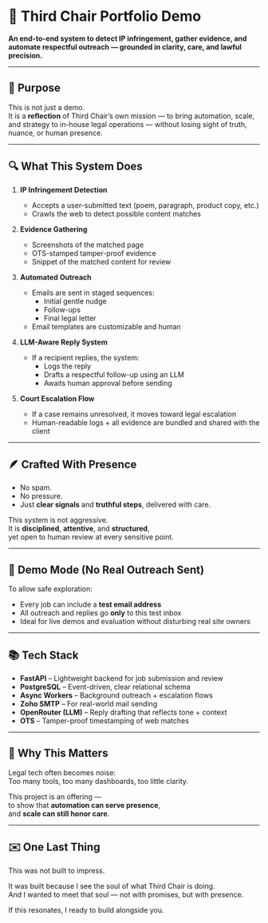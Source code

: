 # 🌿 Third Chair Portfolio Demo  
**An end-to-end system to detect IP infringement, gather evidence, and automate respectful outreach — grounded in clarity, care, and lawful precision.**

---

## 🧭 Purpose  
This is not just a demo.  
It is a **reflection** of Third Chair’s own mission — to bring automation, scale, and strategy to in-house legal operations — without losing sight of truth, nuance, or human presence.

---

## 🔍 What This System Does  

1. **IP Infringement Detection**
   - Accepts a user-submitted text (poem, paragraph, product copy, etc.)
   - Crawls the web to detect possible content matches

2. **Evidence Gathering**
   - Screenshots of the matched page
   - OTS-stamped tamper-proof evidence
   - Snippet of the matched content for review

3. **Automated Outreach**
   - Emails are sent in staged sequences:
     - Initial gentle nudge
     - Follow-ups
     - Final legal letter
   - Email templates are customizable and human

4. **LLM-Aware Reply System**
   - If a recipient replies, the system:
     - Logs the reply
     - Drafts a respectful follow-up using an LLM
     - Awaits human approval before sending

5. **Court Escalation Flow**
   - If a case remains unresolved, it moves toward legal escalation
   - Human-readable logs + all evidence are bundled and shared with the client

---

## 🪶 Crafted With Presence

- No spam.
- No pressure.
- Just **clear signals** and **truthful steps**, delivered with care.

This system is not aggressive.  
It is **disciplined**, **attentive**, and **structured**,  
yet open to human review at every sensitive point.

---

## 🧪 Demo Mode (No Real Outreach Sent)

To allow safe exploration:

- Every job can include a **test email address**  
- All outreach and replies go **only** to this test inbox  
- Ideal for live demos and evaluation without disturbing real site owners

---

## 📚 Tech Stack

- **FastAPI** – Lightweight backend for job submission and review
- **PostgreSQL** – Event-driven, clear relational schema
- **Async Workers** – Background outreach + escalation flows
- **Zoho SMTP** – For real-world mail sending
- **OpenRouter (LLM)** – Reply drafting that reflects tone + context
- **OTS** – Tamper-proof timestamping of web matches

---

## 🧘 Why This Matters  

Legal tech often becomes noise:  
Too many tools, too many dashboards, too little clarity.

This project is an offering —  
to show that **automation can serve presence**,  
and **scale can still honor care**.

---

## ✉️ One Last Thing

This was not built to impress.

It was built because I see the soul of what Third Chair is doing.  
And I wanted to meet that soul — not with promises, but with presence.

If this resonates, I ready to build alongside you.